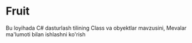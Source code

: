 # Fruit
Bu loyihada C# dasturlash tilining Class va obyektlar mavzusini, Mevalar ma'lumoti bilan ishlashni ko'rish
